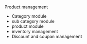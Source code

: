 Product management
*   Category module
*   sub category module
*   product module
*   inventory management 
*   Discount and coupan management
